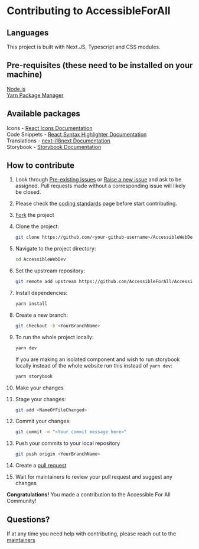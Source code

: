 # Contributing to AccessibleForAll

## Languages

This project is built with Next.JS, Typescript and CSS modules.

## Pre-requisites (these need to be installed on your machine)

[Node.js](https://nodejs.org/en/)  
[Yarn Package Manager](https://yarnpkg.com/)  

## Available packages

Icons - [React Icons Documentation]( https://react-icons.github.io/react-icons)  
Code Snippets - [React Syntax Highlighter Documentation](https://github.com/react-syntax-highlighter/react-syntax-highlighter)  
Translations - [next-i18next Documentation](https://next.i18next.com/)  
Storybook - [Storybook Documentation](https://storybook.js.org/)

## How to contribute

1.  Look through [Pre-existing issues](https://github.com/AccessibleForAll/AccessibleWebDev/issues) or [Raise a new issue](https://github.com/AccessibleForAll/AccessibleWebDev/issues/new/choose) and ask to be assigned. Pull requests made without a corresponding issue will likely be closed.
2. Please check the [coding standards](https://github.com/AccessibleForAll/AccessibleWebDev/blob/main/CODING_STANDARDS.md) page before start contributing.
3.  [Fork](https://github.com/AccessibleForAll/AccessibleForAll/fork) the project
4.  Clone the project:
    ```bash
    git clone https://github.com/<your-github-username>/AccessibleWebDev
    ```
5.  Navigate to the project directory:
    ```bash
    cd AccessibleWebDev
    ```
6.  Set the upstream repository:
    ```bash
    git remote add upstream https://github.com/AccessibleForAll/AccessibleWebDev.git
    ```
7.  Install dependencies:
    ```bash
    yarn install
    ```
8.  Create a new branch:
    ```bash
    git checkout -b <YourBranchName>
    ```
9.  To run the whole project locally:
    ```bash
    yarn dev
    ```
    If you are making an isolated component and wish to run storybook locally instead of the whole website run this instead of `yarn dev`:
    ```bash
    yarn storybook
    ```

10.  Make your changes
11. Stage your changes:
    ```bash
    git add <NameOfFileChanged>
    ```
12. Commit your changes:
    ```bash
    git commit -m "<Your commit message here>"
    ```
13. Push your commits to your local repository
    ```bash
    git push origin <YourBranchName>
    ```
14. Create a [pull request](https://docs.github.com/en/pull-requests/collaborating-with-pull-requests/proposing-changes-to-your-work-with-pull-requests/creating-a-pull-request)
15. Wait for maintainers to review your pull request and suggest any changes

**Congratulations!** You made a contribution to the Accessible For All Community!

## Questions?

If at any time you need help with contributing, please reach out to the [maintainers](https://github.com/AccessibleForAll/Support/blob/main/README.md#our-maintainers)
